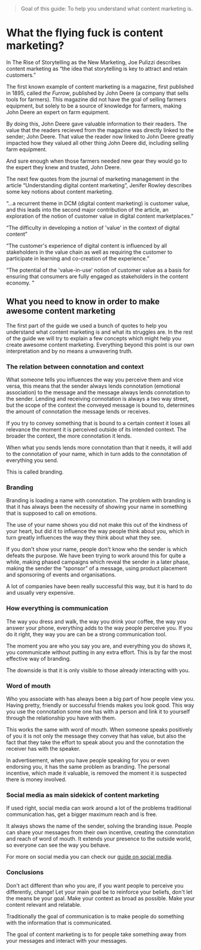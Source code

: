 > Goal of this guide: To help you understand what content marketing is.

# What the flying fuck is content marketing?

In The Rise of Storytelling as the New Marketing,
Joe Pulizzi describes content marketing as “the idea that storytelling is key to attract and retain customers.”

The first known example of content marketing is a magazine, first published in 1895, called *the Furrow*, published by John Deere (a company that sells tools for farmers). This magazine did not have the goal of selling farmers equipment, but solely to be a source of knowledge for farmers, making John Deere an expert on farm equipment.  

By doing this, John Deere gave valuable information to their readers. The value that the readers recieved from the magazine was directly linked to the sender; John Deere. That value the reader now linked to John Deere greatly impacted how they valued all other thing John Deere did, including selling farm equipment.

And sure enough when those farmers needed new gear they would go to the expert they knew and trusted, John Deere.

The next few quotes from the journal of marketing management in the article “Understanding digital content marketing”, Jenifer Rowley describes some key notions about content marketing.

“...a recurrent theme in DCM (digital content marketing) is customer value, and this leads into the second major contribution of the article, an exploration of the notion of customer value in digital content marketplaces.”

“The difficulty in developing a notion of 'value' in the context of digital content”

“The customer's experience of digital content is influenced by all stakeholders in the value chain as well as requiring the customer to participate in learning and co-creation of the experience.”

“The potential of the 'value-in-use' notion of customer value as a basis for ensuring that consumers are fully engaged as stakeholders in the content economy. ”

## What you need to know in order to make awesome content marketing

The first part of the guide we used a bunch of quotes to help you understand what content marketing is and what its struggles are. In the rest of the guide we will try to explain a few concepts which might help you create awesome content marketing. Everything beyond this point is our own interpretation and by no means a unwavering truth.

### The relation between connotation and context

What someone tells you influences the way you perceive them and vice versa, this means that the sender always lends connotation (emotional association) to the message and the message always lends connotation to the sender. Lending and receiving connotation is always a two way street, but the scope of the context the conveyed message is bound to, determines the amount of connotation the message lends or receives.

If you try to convey something that is bound to a certain context it loses all relevance the moment it is perceived outside of its intended context. The broader the context, the more connotation it lends.

When what you sends lends more connotation than that it needs, it will add to the connotation of your name, which in turn adds to the connotation of everything you send.

This is called branding.

### Branding

Branding is loading a name with connotation. The problem with branding is that it has always been the necessity of showing your name in something that is supposed to call on emotions.

The use of your name shows you did not make this out of the kindness of your heart, but did it to influence the way people think about you, which in turn greatly influences the way they think about what they see.

If you don't show your name, people don't know who the sender is which defeats the purpose.  We have been trying to work around this for quite a while, making phased campaigns which reveal the sender in a later phase, making the sender the “sponsor” of a message, using product placement and sponsoring of events and organisations.

A lot of companies have been really successful this way, but it is hard to do and usually very expensive.

### How everything is communication

The way you dress and walk, the way you drink your coffee, the way you answer your phone, everything adds to the way people perceive you. If you do it right, they way you are can be a strong communication tool.

The moment you are who you say you are, and everything you do shows it, you communicate without putting in any extra effort. This is by far the most effective way of branding.

The downside is that it is only visible to those already interacting with you.

### Word of mouth

Who you associate with has always been a big part of how people view you. Having pretty, friendly or successful friends makes you look good. This way you use the connotation some one has with a person and link it to yourself through the relationship you have with them.

This works the same with word of mouth. When someone speaks positively of you it is not only the message they convey that has value, but also the fact that they take the effort to speak about you and the connotation the receiver has with the speaker.

In advertisement, when you have people speaking for you or even endorsing you, it has the same problem as branding. The personal incentive, which made it valuable, is removed the moment it is suspected there is money involved.

### Social media as main sidekick of content marketing

If used right, social media can work around a lot of the problems traditional communication has, get a bigger maximum reach and is free.

It always shows the name of the sender, solving the branding issue. People can share your messages from their own incentive, creating the connotation and reach of word of mouth. It extends your presence to the outside world, so everyone can see the way you behave.

For more on social media you can check our [guide on social media](.../use-social-media-as-comunication-tool).

### Conclusions

Don't act different than who you are, if you want people to perceive you differently, change!
Let your main goal be to reinforce your beliefs, don't let the means be your goal. Make your context as broad as possible. Make your content relevant and relatable.

Traditionally the goal of communication is to make people do something with the information that is communicated.

The goal of content marketing is to for people take something away from your messages and interact with your messages.
